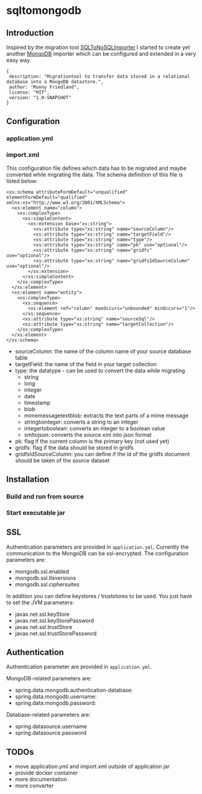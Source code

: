 # sqltomongodb

## Introduction

Inspired by the migration tool [SQLToNoSQLImporter](https://github.com/msathis/SQLToNoSQLImporter) I started to create yet another [MongoDB](https://www.mongodb.com/) importer which can be configured and extended in a very easy way.

    {
     description: "Migrationtool to transfer data stored in a relational database into a MongoDB datastore.",
     author: "Ronny Friedland",
     license: "MIT",
     version: "1.0-SNAPSHOT"
    }

## Configuration

### application.yml

### import.xml

This configuration file defines which data has to be migrated and maybe converted while migrating the data.
The schema definition of this file is listed below:


    <xs:schema attributeFormDefault="unqualified" elementFormDefault="qualified" xmlns:xs="http://www.w3.org/2001/XMLSchema">
      <xs:element name="column">
        <xs:complexType>
          <xs:simpleContent>
            <xs:extension base="xs:string">
              <xs:attribute type="xs:string" name="sourceColumn"/>
              <xs:attribute type="xs:string" name="targetField"/>
              <xs:attribute type="xs:string" name="type"/>
              <xs:attribute type="xs:string" name="pk" use="optional"/>
              <xs:attribute type="xs:string" name="gridfs" use="optional"/>
              <xs:attribute type="xs:string" name="gridfsIdSourceColumn" use="optional"/>
            </xs:extension>
          </xs:simpleContent>
        </xs:complexType>
      </xs:element>
      <xs:element name="entity">
        <xs:complexType>
          <xs:sequence>
            <xs:element ref="column" maxOccurs="unbounded" minOccurs="1"/>
          </xs:sequence>
          <xs:attribute type="xs:string" name="sourceSql"/>
          <xs:attribute type="xs:string" name="targetCollection"/>
        </xs:complexType>
      </xs:element>
    </xs:schema>

- sourceColumn: the name of the column name of your source database table
- targetField: the name of the field in your target collection
- type: the datatype - can be used to convert the data while migrating
  - string
  - long
  - integer
  - date
  - timestamp
  - blob
  - mimemessagetextblob: extracts the text parts of a mime message
  - stringtointeger: converts a string to an integer
  - integertoboolean: converts an integer to a boolean value
  - xmltojson: converts the source xml into json format
- pk: flag if the current column is the primary key (not used yet)
- gridfs: flag if the data should be stored in gridfs
- gridfsIdSourceColumn: you can define if the id of the gridfs document should be taken of the source dataset

## Installation

### Build and run from source

### Start executable jar

## SSL

Authentication parameters are provided in ``application.yml``. 
Currently the communication to the MongoDB can be ssl-encrypted. The configuration parameters are:

- mongodb.ssl.enabled
- mongodb.ssl.tlsversions
- mongodb.ssl.ciphersuites

In addition you can define keystores / truststores to be used. You just have to set the JVM parameters:

- javax.net.ssl.keyStore
- javax.net.ssl.keyStorePassword
- javax.net.ssl.trustStore
- javax.net.ssl.trustStorePassword

## Authentication

Authentication parameter are provided in ``application.yml``. 

MongoDB-related parameters are:
- spring.data.mongodb.authentication-database:
- spring.data.mongodb.username:
- spring.data.mongodb.password:

Database-related parameters are:
- spring.datasource.username
- spring.datasource.password

## TODOs

- move application.yml and import.xml outside of application jar  
- provide docker container  
- more documentation  
- more converter